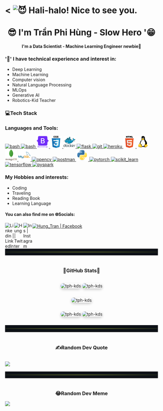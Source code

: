 <h1><<picture>
  <source srcset="https://fonts.gstatic.com/s/e/notoemoji/latest/1f608/512.webp" type="image/webp">
  <img src="https://fonts.gstatic.com/s/e/notoemoji/latest/1f608/512.gif" alt="😈" width="40" height="40">
</picture> Hali-halo! Nice to see you.</h1>
<h1 align="center">😎 I'm Trần Phi Hùng - Slow Hero '😁</h1>
<h4 align="center">I'm a Data Scientist - Machine Learning Engineer newbie👻</h4>



### '🤖' I have technical experience and interest in:
* Deep Learning
* Machine Learning
* Computer vision 
* Natural Language Processing
* MLOps
* Generative AI 
* Robotics-Kid Teacher

<!-- 👉[My Online Portfolio](https://entbappy.github.io/tph-kds-portfolio) -->

### 💻Tech Stack
<h3 align="left">Languages and Tools:</h3>
<p align="left"> <a href="https://min.io/" target="_blank"> <img src="https://min.io/resources/img/logo/MINIO_Bird.png" alt="bash" width="40" height="40"/> </a> <a href="https://www.gnu.org/software/bash/" target="_blank"> <img src="https://www.vectorlogo.zone/logos/gnu_bash/gnu_bash-icon.svg" alt="bash" width="40" height="40"/> </a> <a href="https://getbootstrap.com" target="_blank"> <img src="https://raw.githubusercontent.com/devicons/devicon/master/icons/bootstrap/bootstrap-plain-wordmark.svg" alt="bootstrap" width="40" height="40"/> </a> <a href="https://www.w3schools.com/css/" target="_blank"> <img src="https://raw.githubusercontent.com/devicons/devicon/master/icons/css3/css3-original-wordmark.svg" alt="css3" width="40" height="40"/> </a> <a href="https://www.docker.com/" target="_blank"> <img src="https://raw.githubusercontent.com/devicons/devicon/master/icons/docker/docker-original-wordmark.svg" alt="docker" width="40" height="40"/> </a> <a href="https://flask.palletsprojects.com/" target="_blank"> <img src="https://www.vectorlogo.zone/logos/pocoo_flask/pocoo_flask-icon.svg" alt="flask" width="40" height="40"/> </a> <a href="https://git-scm.com/" target="_blank"> <img src="https://www.vectorlogo.zone/logos/git-scm/git-scm-icon.svg" alt="git" width="40" height="40"/> </a> <a href="https://heroku.com" target="_blank"> <img src="https://www.vectorlogo.zone/logos/heroku/heroku-icon.svg" alt="heroku" width="40" height="40"/> </a> <a href="https://www.w3.org/html/" target="_blank"> <img src="https://raw.githubusercontent.com/devicons/devicon/master/icons/html5/html5-original-wordmark.svg" alt="html5" width="40" height="40"/> </a> <a href="https://www.linux.org/" target="_blank"> <img src="https://raw.githubusercontent.com/devicons/devicon/master/icons/linux/linux-original.svg" alt="linux" width="40" height="40"/> </a> <a href="https://www.mongodb.com/" target="_blank"> <img src="https://raw.githubusercontent.com/devicons/devicon/master/icons/mongodb/mongodb-original-wordmark.svg" alt="mongodb" width="40" height="40"/> </a> <a href="https://www.mysql.com/" target="_blank"> <img src="https://raw.githubusercontent.com/devicons/devicon/master/icons/mysql/mysql-original-wordmark.svg" alt="mysql" width="40" height="40"/> </a> <a href="https://opencv.org/" target="_blank"> <img src="https://www.vectorlogo.zone/logos/opencv/opencv-icon.svg" alt="opencv" width="40" height="40"/> </a> <a href="https://postman.com" target="_blank"> <img src="https://www.vectorlogo.zone/logos/getpostman/getpostman-icon.svg" alt="postman" width="40" height="40"/> </a> <a href="https://www.python.org" target="_blank"> <img src="https://raw.githubusercontent.com/devicons/devicon/master/icons/python/python-original.svg" alt="python" width="40" height="40"/> </a> <a href="https://pytorch.org/" target="_blank"> <img src="https://www.vectorlogo.zone/logos/pytorch/pytorch-icon.svg" alt="pytorch" width="40" height="40"/> </a> <a href="https://scikit-learn.org/" target="_blank"> <img src="https://upload.wikimedia.org/wikipedia/commons/0/05/Scikit_learn_logo_small.svg" alt="scikit_learn" width="40" height="40"/> </a> <a href="https://www.tensorflow.org" target="_blank"> <img src="https://www.vectorlogo.zone/logos/tensorflow/tensorflow-icon.svg" alt="tensorflow" width="40" height="40"/> </a> <a href="https://spark.apache.org/docs/latest/api/python/index.html" target="_blank"> <img src="https://upload.wikimedia.org/wikipedia/commons/f/f3/Apache_Spark_logo.svg" alt="pyspark" width="40" height="40"/> </a></p>

### My Hobbies and interests:
* Coding
* Traveling
* Reading Book
* Learning Language


#### You can also find me on 🌐Socials:

[<img align="left" alt="Linkedin | LinkedIn" width="30px" src="https://img.icons8.com/color/48/000000/linkedin.png" />][linkedin]
<!-- [<img align="left" alt="entbappy | Twitter" width="30px" src="https://img.icons8.com/fluent/48/000000/twitter.png" />][]
[<img align="left" alt="entbappy | YouTube" width="30px" src="https://www.vectorlogo.zone/logos/youtube/youtube-tile.svg" />][YouTube]
[<img align="left" alt="entbappy | LeetCode" width="30px" src="https://user-images.githubusercontent.com/36547915/97088991-45da5d00-1652-11eb-900f-80d106540f4f.png" />][Tiktok] -->
[<img align="left" alt="Hung | Twitter" width="30px" src="https://github.com/user-attachments/assets/876d67c5-6ee0-487c-bda9-02d55934f06b"/>][Twitter]
[<img align="left" alt="Ins | Instagram" width="30px" src="https://img.icons8.com/fluent/48/000000/instagram-new.png" />][Instagram]
[<img align="center" alt="Hung_Tran | Facebook" width="30px" src="https://upload.wikimedia.org/wikipedia/commons/thumb/1/1b/Facebook_icon.svg/384px-Facebook_icon.svg.png?20220812153731" />][Facebook]
                                                                                                                                                                       

<br>

<!-- <hr> -->



[linkedin]: https://linkedin.com/in/www.linkedin.com/in/tran-phi-hung
[Twitter]: https://x.com/?lang=vi
[Instagram]:  https://www.instagram.com/
<!-- [YouTube]:  -->
<!-- [Tiktok]:  -->
[Facebook]: https://www.facebook.com/hunghit.tran/

<!--  ### 🤩GitHub Stats🤩 :
<p align="left"> <img src="https://komarev.com/ghpvc/?username=tph-kds&label=Profile%20views&color=0e75b6&style=flat" alt="tph-kds" /> </p> 

<p><img align="left" src="https://github-readme-stats.vercel.app/api/top-langs?username=tph-kds&show_icons=true&locale=en&layout=compact" alt="tph-kds" /></p>

<p>&nbsp;<img align="center" src="https://github-readme-stats.vercel.app/api?username=tph-kds&show_icons=true&locale=en" alt="tph-kds" /></p>

<p><img align="center" src="https://github-readme-streak-stats.herokuapp.com/?user=tph-kds&" alt="tph-kds" /></p>

<p><img align="center" src="https://visitcount.itsvg.in/api?id=tph-kds&icon=8&color=11" alt="tph-kds" /></p> -->

<!-- <p style="width:80%; height:4px; background: radial-gradient(#08836d, transparent); margin:20px 0;"> -->
![](https://github.com/tph-kds/tph-kds/blob/main/images/horizontal_line.png)

</p> 

<div style="display: flex; flex-direction: column; align-items: center; justify-content: center; text-align: center;">
  <h3  align="center"> 🤩GitHub Stats🤩 </h3>
  <p>
    <!-- Profile views -->
    <img  align="center" src="https://komarev.com/ghpvc/?username=tph-kds&label=Profile%20views&color=0e75b6&style=flat&theme=radical" alt="tph-kds" style="border-radius: 10px; box-shadow: 0 4px 8px rgba(0, 0, 0, 0.2);" />
    <!-- Visit Count -->
    <img  align="center" src="https://visitcount.itsvg.in/api?id=tph-kds&icon=8&color=11&theme=radical" alt="tph-kds" style="border-radius: 10px; box-shadow: 0 4px 8px rgba(0, 0, 0, 0.2);" />
  </p>

  <p>
    <!-- Most Used Languages -->
    <img  align="center" src="https://github-readme-stats.vercel.app/api/top-langs?username=tph-kds&show_icons=true&locale=en&layout=compact&theme=radical&card_width=494&line_height=30" alt="tph-kds" style="max-width: 400px; height:100%; border-radius: 10px; box-shadow: 0 4px 8px rgba(0, 0, 0, 0.2);" />
  </p>

  <!-- GitHub Streak -->
  <p  style="text-align: center;">
        <!-- GitHub Stats -->
    <img  align="center" src="https://github-readme-stats.vercel.app/api?username=tph-kds&show_icons=true&locale=en&theme=radical&card_width=494&line_height=30" alt="tph-kds" style="max-width: 400px; border-radius: 10px; height:100%; box-shadow: 0 4px 8px rgba(0, 0, 0, 0.2);" />
    <img  align="center" src="https://github-readme-streak-stats.herokuapp.com/?user=tph-kds&theme=radical&card_width=494&line_height=30" alt="tph-kds" style="max-width: 400px; border-radius: 10px; box-shadow: 0 4px 8px rgba(0, 0, 0, 0.2);" />
  </p>

</div>

![](https://github.com/tph-kds/tph-kds/blob/main/images/horizontal_line.png)

<div style="display: flex; flex-direction: column; align-items: center; justify-content: center; text-align: center;">
  <h3  align="center"> ✍️Random Dev Quote </h3>
</div>

![](https://quotes-github-readme.vercel.app/api?type=horizontal&theme=radical&align=center)


![](https://github.com/tph-kds/tph-kds/blob/main/images/horizontal_line.png)

<div style="display: flex; flex-direction: column; align-items: center; justify-content: center; text-align: center;">
  <h3 align="center">  😂Random Dev Meme </h3>
  <img  align="center" src="https://random-memer.herokuapp.com/" width="512px"/>
</div>

